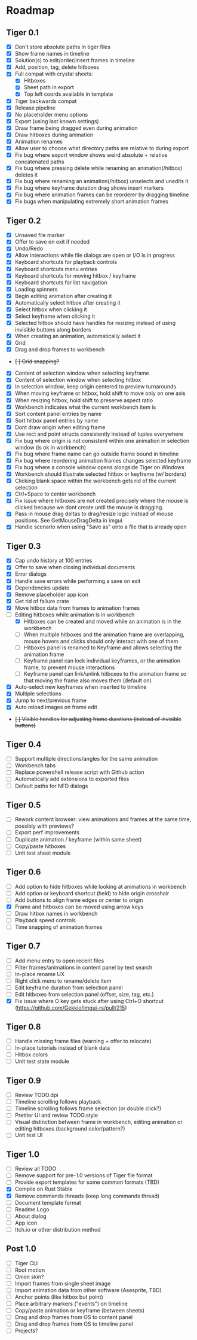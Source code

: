 # Roadmap

## Tiger 0.1

- [x] Don't store absolute paths in tiger files
- [x] Show frame names in timeline
- [x] Solution(s) to edit/order/insert frames in timeline
- [x] Add, position, tag, delete hitboxes
- [x] Full compat with crystal sheets:
  - [x] Hitboxes
  - [x] Sheet path in export
  - [x] Top left coords available in template
- [x] Tiger backwards compat
- [x] Release pipeline
- [x] No placeholder menu options
- [x] Export (using last known settings)
- [x] Draw frame being dragged even during animation
- [x] Draw hitboxes during animation
- [x] Animation renames
- [x] Allow user to choose what directory paths are relative to during export
- [x] Fix bug where export window shows weird absolute + relative concatenated paths
- [x] Fix bug where pressing delete while renaming an animation(/hitbox) deletes it
- [x] Fix bug where renaming an animation(/hitbox) unselects and unedits it
- [x] Fix bug where keyframe duration drag shows insert markers
- [x] Fix bug where animation frames can be reorderer by dragging timeline
- [x] Fix bugs when manipulating extremely short animation frames

## Tiger 0.2

- [x] Unsaved file marker
- [x] Offer to save on exit if needed
- [x] Undo/Redo
- [x] Allow interactions while file dialogs are open or I/O is in progress
- [x] Keyboard shortcuts for playback controls
- [x] Keyboard shortcuts menu entries
- [x] Keyboard shortcuts for moving hitbox / keyframe
- [x] Keyboard shortcuts for list navigation
- [x] Loading spinners
- [x] Begin editing animation after creating it
- [x] Automatically select hitbox after creating it
- [x] Select hitbox when clicking it
- [x] Select keyframe when clicking it
- [x] Selected hitbox should have handles for resizing instead of using invisible buttons along borders
- [x] When creating an animation, automatically select it
- [x] Grid
- [x] Drag and drop frames to workbench
- ~~[ ] Grid snapping?~~
- [x] Content of selection window when selecting keyframe
- [x] Content of selection window when selecting hitbox
- [x] In selection window, keep origin centered to preview turnarounds
- [x] When moving keyframe or hitbox, hold shift to move only on one axis
- [x] When resizing hitbox, hold shift to preserve aspect ratio
- [x] Workbench indicates what the current workbench item is
- [x] Sort content panel entries by name
- [x] Sort hitbox panel entries by name
- [x] Dont draw origin when editing frame
- [x] Use rect and point structs consistently instead of tuples everywhere
- [x] Fix bug where origin is not consistent within one animation in selection window (is ok in workbench)
- [x] Fix bug where frame name can go outside frame bound in timeline
- [x] Fix bug where reordering animation frames changes selected keyframe
- [x] Fix bug where a console window opens alongside Tiger on Windows
- [x] Workbench should illustrate selected hitbox or keyframe (w/ borders)
- [x] Clicking blank space within the workbench gets rid of the current selection
- [x] Ctrl+Space to center workbench
- [x] Fix issue where hitboxes are not created precisely where the mouse is clicked because we dont create until the mouse is dragging.
- [x] Pass in mouse drag deltas to drag/resize logic instead of mouse positions. See GetMouseDragDelta in imgui
- [x] Handle scenario when using "Save as" onto a file that is already open

## Tiger 0.3

- [x] Cap undo history at 100 entries
- [x] Offer to save when closing individual documents
- [x] Error dialogs
- [x] Handle save errors while performing a save on exit
- [x] Dependencies update
- [x] Remove placeholder app icon
- [x] Get rid of failure crate
- [x] Move hitbox data from frames to animation frames
- [ ] Editing hitboxes while animation is in workbench
  - [x] Hitboxes can be created and moved while an animation is in the workbench
  - [ ] When multiple hitboxes and the animation frame are overlapping, mouse hovers and clicks should only interact with one of them
  - [ ] Hitboxes panel is renamed to Keyframe and allows selecting the animation frame
  - [ ] Keyframe panel can lock individual keyframes, or the animation frame, to prevent mouse interactions
  - [ ] Keyframe panel can link/unlink hitboxes to the animation frame so that moving the frame also moves them (default on)
- [x] Auto-select new keyframes when inserted to timeline
- [x] Multiple selections
- [x] Jump to next/previous frame
- [x] Auto reload images on frame edit
- ~~[ ] Visible handles for adjusting frame durations (instead of invisible buttons)~~

## Tiger 0.4

- [ ] Support multiple directions/angles for the same animation
- [ ] Workbench tabs
- [ ] Replace powershell release script with Github action
- [ ] Automatically add extensions to exported files
- [ ] Default paths for NFD dialogs

## Tiger 0.5

- [ ] Rework content browser: view animations and frames at the same time, possibly with previews?
- [ ] Export perf improvements
- [ ] Duplicate animation / keyframe (within same sheet)
- [ ] Copy/paste hitboxes
- [ ] Unit test sheet module

## Tiger 0.6

- [ ] Add option to hide hitboxes while looking at animations in workbench
- [ ] Add option or keyboard shortcut (held) to hide origin crosshair
- [ ] Add buttons to align frame edges or center to origin
- [x] Frame and hitboxes can be moved using arrow keys
- [ ] Draw hitbox names in workbench
- [ ] Playback speed controls
- [ ] Time snapping of animation frames

## Tiger 0.7

- [ ] Add menu entry to open recent files
- [ ] Filter frames/animations in content panel by text search
- [ ] In-place rename UX
- [ ] Right click menu to rename/delete item
- [ ] Edit keyframe duration from selection panel
- [ ] Edit hitboxes from selection panel (offset, size, tag, etc.)
- [x] Fix issue where O key gets stuck after using Ctrl+O shortcut (https://github.com/Gekkio/imgui-rs/pull/215)

## Tiger 0.8

- [ ] Handle missing frame files (warning + offer to relocate)
- [ ] In-place tutorials instead of blank data
- [ ] Hitbox colors
- [ ] Unit test state module

## Tiger 0.9

- [ ] Review TODO.dpi
- [ ] Timeline scrolling follows playback
- [ ] Timeline scrolling follows frame selection (or double click?)
- [ ] Prettier UI and review TODO.style
- [ ] Visual distinction between frame in workbench, editing animation or editing hitboxes (background color/pattern?)
- [ ] Unit test UI

## Tiger 1.0

- [ ] Review all TODO
- [ ] Remove support for pre-1.0 versions of Tiger file format
- [ ] Provide export templates for some common formats (TBD)
- [x] Compile on Rust Stable
- [x] Remove commands threads (keep long commands thread)
- [ ] Document template format
- [ ] Readme Logo
- [ ] About dialog
- [ ] App icon
- [ ] Itch.io or other distribution method

## Post 1.0

- [ ] Tiger CLI
- [ ] Root motion
- [ ] Onion skin?
- [ ] Import frames from single sheet image
- [ ] Import animation data from other software (Asesprite, TBD)
- [ ] Anchor points (like hitbox but point)
- [ ] Place arbitrary markers ("events") on timeline
- [ ] Copy/paste animation or keyframe (between sheets)
- [ ] Drag and drop frames from OS to content panel
- [ ] Drag and drop frames from OS to timeline panel
- [ ] Projects?
